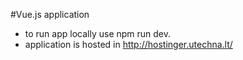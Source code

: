 #Vue.js application
 - to run app locally use npm run dev.
 - application is hosted in http://hostinger.utechna.lt/